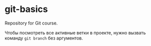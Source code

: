 # git-basics
Repository for Git course.

Чтобы посмотреть все активные ветки в проекте, нужно вызвать команду `git branch` без аргументов.  

